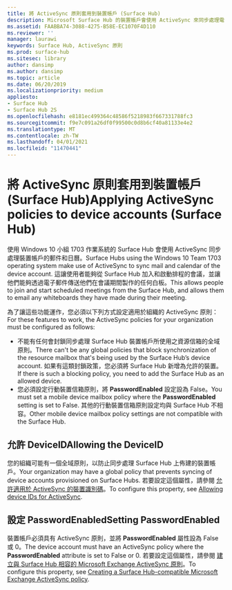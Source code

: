 ```yaml
---
title: 將 ActiveSync 原則套用到裝置帳戶 (Surface Hub)
description: Microsoft Surface Hub 的裝置帳戶會使用 ActiveSync 來同步處理電子郵件和行事曆。 這讓使用者能夠從 Surface Hub 加入和啟動排程的會議，並讓他們能夠透過電子郵件傳送他們在會議期間製作的任何白板。
ms.assetid: FAABBA74-3088-4275-B58E-EC1070F4D110
ms.reviewer: ''
manager: laurawi
keywords: Surface Hub, ActiveSync 原則
ms.prod: surface-hub
ms.sitesec: library
author: dansimp
ms.author: dansimp
ms.topic: article
ms.date: 06/20/2019
ms.localizationpriority: medium
appliesto:
- Surface Hub
- Surface Hub 2S
ms.openlocfilehash: e8181ec499364c48586f5218983f667331788fc3
ms.sourcegitcommit: f9e7c091a26df0f99500c0d8b6cf40a81133e4e2
ms.translationtype: MT
ms.contentlocale: zh-TW
ms.lasthandoff: 04/01/2021
ms.locfileid: "11470441"
---
```

# <a name="applying-activesync-policies-to-device-accounts-surface-hub"></a><span data-ttu-id="1c5b4-105">將 ActiveSync 原則套用到裝置帳戶 (Surface Hub)</span><span class="sxs-lookup"><span data-stu-id="1c5b4-105">Applying ActiveSync policies to device accounts (Surface Hub)</span></span>


<span data-ttu-id="1c5b4-106">使用 Windows 10 小組 1703 作業系統的 Surface Hub 會使用 ActiveSync 同步處理裝置帳戶的郵件和日曆。</span><span class="sxs-lookup"><span data-stu-id="1c5b4-106">Surface Hubs using the Windows 10 Team 1703 operating system make use of ActiveSync to sync mail and calendar of the device account.</span></span> <span data-ttu-id="1c5b4-107">這讓使用者能夠從 Surface Hub 加入和啟動排程的會議，並讓他們能夠透過電子郵件傳送他們在會議期間製作的任何白板。</span><span class="sxs-lookup"><span data-stu-id="1c5b4-107">This allows people to join and start scheduled meetings from the Surface Hub, and allows them to email any whiteboards they have made during their meeting.</span></span>

<span data-ttu-id="1c5b4-108">為了讓這些功能運作，您必須以下列方式設定適用於組織的 ActiveSync 原則：</span><span class="sxs-lookup"><span data-stu-id="1c5b4-108">For these features to work, the ActiveSync policies for your organization must be configured as follows:</span></span>

-   <span data-ttu-id="1c5b4-109">不能有任何會封鎖同步處理 Surface Hub 裝置帳戶所使用之資源信箱的全域原則。</span><span class="sxs-lookup"><span data-stu-id="1c5b4-109">There can't be any global policies that block synchronization of the resource mailbox that's being used by the Surface Hub’s device account.</span></span> <span data-ttu-id="1c5b4-110">如果有這類封鎖政策，您必須將 Surface Hub 新增為允許的裝置。</span><span class="sxs-lookup"><span data-stu-id="1c5b4-110">If there is such a blocking policy, you need to add the Surface Hub as an allowed device.</span></span>
-   <span data-ttu-id="1c5b4-111">您必須設定行動裝置信箱原則，將 **PasswordEnabled** 設定設為 False。</span><span class="sxs-lookup"><span data-stu-id="1c5b4-111">You must set a mobile device mailbox policy where the **PasswordEnabled** setting is set to False.</span></span> <span data-ttu-id="1c5b4-112">其他的行動裝置信箱原則設定均與 Surface Hub 不相容。</span><span class="sxs-lookup"><span data-stu-id="1c5b4-112">Other mobile device mailbox policy settings are not compatible with the Surface Hub.</span></span>

## <a name="allowing-the-deviceid"></a><span data-ttu-id="1c5b4-113">允許 DeviceID</span><span class="sxs-lookup"><span data-stu-id="1c5b4-113">Allowing the DeviceID</span></span>

<span data-ttu-id="1c5b4-114">您的組織可能有一個全域原則，以防止同步處理 Surface Hub 上佈建的裝置帳戶。</span><span class="sxs-lookup"><span data-stu-id="1c5b4-114">Your organization may have a global policy that prevents syncing of device accounts provisioned on Surface Hubs.</span></span> <span data-ttu-id="1c5b4-115">若要設定這個屬性，請參閱 [允許適用於 ActiveSync 的裝置識別碼](appendix-a-powershell-scripts-for-surface-hub.md#allowing-device-ids-for-activesync)。</span><span class="sxs-lookup"><span data-stu-id="1c5b4-115">To configure this property, see [Allowing device IDs for ActiveSync](appendix-a-powershell-scripts-for-surface-hub.md#allowing-device-ids-for-activesync).</span></span>

## <a name="setting-passwordenabled"></a><span data-ttu-id="1c5b4-116">設定 PasswordEnabled</span><span class="sxs-lookup"><span data-stu-id="1c5b4-116">Setting PasswordEnabled</span></span>

<span data-ttu-id="1c5b4-117">裝置帳戶必須具有 ActiveSync 原則，並將 **PasswordEnabled** 屬性設為 False 或 0。</span><span class="sxs-lookup"><span data-stu-id="1c5b4-117">The device account must have an ActiveSync policy where the **PasswordEnabled** attribute is set to False or 0.</span></span> <span data-ttu-id="1c5b4-118">若要設定這個屬性，請參閱 [建立與 Surface Hub 相容的 Microsoft Exchange ActiveSync 原則](appendix-a-powershell-scripts-for-surface-hub.md#create-compatible-as-policy)。</span><span class="sxs-lookup"><span data-stu-id="1c5b4-118">To configure this property, see [Creating a Surface Hub-compatible Microsoft Exchange ActiveSync policy](appendix-a-powershell-scripts-for-surface-hub.md#create-compatible-as-policy).</span></span>

 

 





